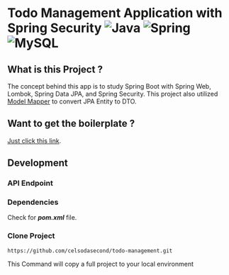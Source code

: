 # Todo Management Application with Spring Security ![Java](https://img.shields.io/badge/java-%23ED8B00.svg?style=for-the-badge&logo=openjdk&logoColor=white) ![Spring](https://img.shields.io/badge/spring-%236DB33F.svg?style=for-the-badge&logo=spring&logoColor=white) ![MySQL](https://img.shields.io/badge/mysql-%2300f.svg?style=for-the-badge&logo=mysql&logoColor=white)

## What is this Project ?

The concept behind this app is to study Spring Boot with Spring Web, Lombok, Spring Data JPA, and Spring Security. This
project also utilized [Model Mapper](https://modelmapper.org/getting-started/) to convert JPA Entity to DTO.

## Want to get the boilerplate ?

[Just click this link](https://start.spring.io/#!type=maven-project&language=java&platformVersion=3.1.3&packaging=jar&jvmVersion=17&groupId=celso&artifactId=todo-management&name=todo-management&description=This%20todo-app%20is%20used%20to%20practice%20Spring%20Security&packageName=celso.todo-management&dependencies=web,data-jpa,lombok,mysql).

## Development

### API Endpoint

####    

### Dependencies

Check for **___pom.xml___** file.

### Clone Project

```shell
https://github.com/celsodasecond/todo-management.git
```

This Command will copy a full project to your local environment

